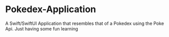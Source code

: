 # Pokedex-Application

A Swift/SwiftUI Application that resembles that of a Pokedex using the Poke Api. Just having some fun learning
